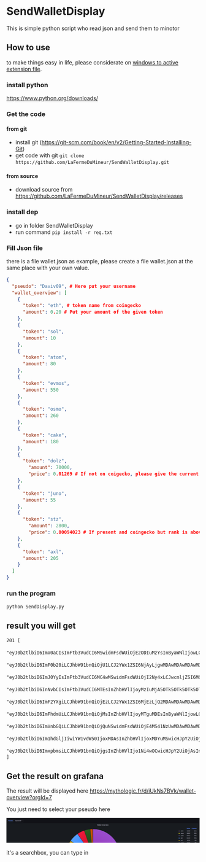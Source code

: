 # SendWalletDisplay
This is simple python script who read json and send them to minotor

## How to use

to make things easy in life, please considerate on [windows to active extension file](https://support.microsoft.com/en-us/windows/common-file-name-extensions-in-windows-da4a4430-8e76-89c5-59f7-1cdbbc75cb01#:~:text=If%20you%20don't%20see,File%20name%20extensions%20check%20box).

### install python 

https://www.python.org/downloads/

### Get the code

#### from git

- install git (https://git-scm.com/book/en/v2/Getting-Started-Installing-Git)
- get code with git `git clone https://github.com/LaFermeDuMineur/SendWalletDisplay.git`

#### from source

- download source from https://github.com/LaFermeDuMineur/SendWalletDisplay/releases

### install dep

- go in folder SendWalletDisplay
- run command `pip install -r req.txt`

### Fill Json file

there is a file wallet.json as example, please create a file wallet.json at the same place with your own value.

````json
{
  "pseudo": "Daviv09", # Here put your username
  "wallet_overview": [
    {
      "token": "eth", # token name from coingecko
      "amount": 0.20 # Put your amount of the given token
    },
    {
      "token": "sol",
      "amount": 10
    },
    {
      "token": "atom",
      "amount": 80
    },
    {
      "token": "evmos",
      "amount": 550
    },
    {
      "token": "osmo",
      "amount": 260
    },
    {
      "token": "cake",
      "amount": 180
    },
    {
      "token": "dolz",
        "amount": 70000,
        "price": 0.01269 # If not on coigecko, please give the current price
    },
    {
      "token": "juno",
      "amount": 55
    },
    {
      "token": "stz",
        "amount": 2800,
        "price": 0.00094023 # If present and coingecko but rank is above 300, please give price too
    },
    {
      "token": "axl",
      "amount": 205
    }
  ]
}


````


### run the program

```shell
python SendDisplay.py
```


## result you will get

````shell
201 [
    "eyJ0b2tlbiI6ImV0aCIsImFtb3VudCI6MSwidmFsdWUiOjE2ODIuMzYsInByaWNlIjowLCJwc2V1ZG8iOiJUaGVMdWMiLCJAdGltZXN0YW1wIjoiMjAyMy0wMy0yMlQxNzo1MzowNSswMTowMCJ9",
    "eyJ0b2tlbiI6ImF0b20iLCJhbW91bnQiOjU1LCJ2YWx1ZSI6NjAyLjgwMDAwMDAwMDAwMDEsInByaWNlIjowLCJwc2V1ZG8iOiJUaGVMdWMiLCJAdGltZXN0YW1wIjoiMjAyMy0wMy0yMlQxNzo1MzowNSswMTowMCJ9",
    "eyJ0b2tlbiI6ImJ0YyIsImFtb3VudCI6MC4wMSwidmFsdWUiOjI2Ny4xLCJwcmljZSI6MCwicHNldWRvIjoiVGhlTHVjIiwiQHRpbWVzdGFtcCI6IjIwMjMtMDMtMjJUMTc6NTM6MDUrMDE6MDAifQ==",
    "eyJ0b2tlbiI6InNvbCIsImFtb3VudCI6MTEsInZhbHVlIjoyMzIuMjA5OTk5OTk5OTk5OTgsInByaWNlIjowLCJwc2V1ZG8iOiJUaGVMdWMiLCJAdGltZXN0YW1wIjoiMjAyMy0wMy0yMlQxNzo1MzowNSswMTowMCJ9",
    "eyJ0b2tlbiI6ImF2YXgiLCJhbW91bnQiOjEzLCJ2YWx1ZSI6MjEzLjQ2MDAwMDAwMDAwMDA0LCJwcmljZSI6MCwicHNldWRvIjoiVGhlTHVjIiwiQHRpbWVzdGFtcCI6IjIwMjMtMDMtMjJUMTc6NTM6MDUrMDE6MDAifQ==",
    "eyJ0b2tlbiI6ImFhdmUiLCJhbW91bnQiOjMsInZhbHVlIjoyMTguMDEsInByaWNlIjowLCJwc2V1ZG8iOiJUaGVMdWMiLCJAdGltZXN0YW1wIjoiMjAyMy0wMy0yMlQxNzo1MzowNSswMTowMCJ9",
    "eyJ0b2tlbiI6ImVnbGQiLCJhbW91bnQiOjQuNSwidmFsdWUiOjE4MS41NzUwMDAwMDAwMDAwMiwicHJpY2UiOjAsInBzZXVkbyI6IlRoZUx1YyIsIkB0aW1lc3RhbXAiOiIyMDIzLTAzLTIyVDE3OjUzOjA1KzAxOjAwIn0=",
    "eyJ0b2tlbiI6Im1hdGljIiwiYW1vdW50IjoxMDAsInZhbHVlIjoxMDYuMSwicHJpY2UiOjAsInBzZXVkbyI6IlRoZUx1YyIsIkB0aW1lc3RhbXAiOiIyMDIzLTAzLTIyVDE3OjUzOjA1KzAxOjAwIn0=",
    "eyJ0b2tlbiI6ImxpbmsiLCJhbW91bnQiOjgsInZhbHVlIjo1Ni4wOCwicHJpY2UiOjAsInBzZXVkbyI6IlRoZUx1YyIsIkB0aW1lc3RhbXAiOiIyMDIzLTAzLTIyVDE3OjUzOjA1KzAxOjAwIn0="
]
````
## Get the result on grafana

The result will be displayed here https://mythologic.fr/d/iUkNs7BVk/wallet-overview?orgId=7

You just need to select your pseudo here

![img.png](img.png)

it's a searchbox, you can type in
